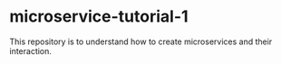 # microservice-tutorial-1
This repository is to understand how to create microservices and their interaction.
